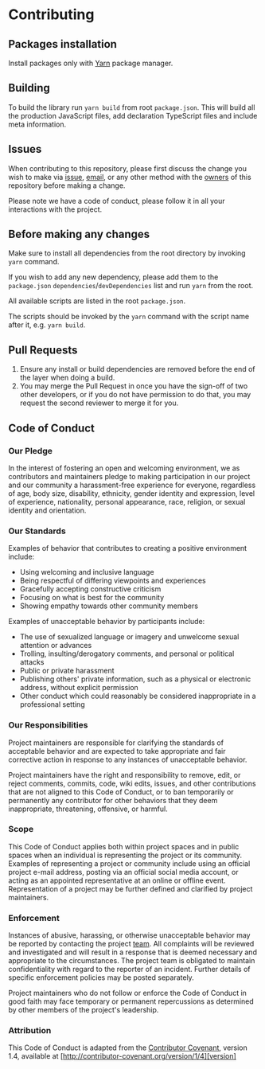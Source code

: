 # Contributing

## Packages installation

Install packages only with [Yarn](https://yarnpkg.com/) package manager.

## Building

To build the library run `yarn build` from root `package.json`. This will build all the production
JavaScript files, add declaration TypeScript files and include meta information.

## Issues

When contributing to this repository, please first discuss the change you wish to make via 
[issue](#), [email](dreamteam@ustudio.company), 
or any other method with the [owners](https://github.com/uStudioCompany) 
of this repository before making a change.

Please note we have a code of conduct, please follow it in all your interactions with the project.

## Before making any changes

Make sure to install all dependencies from the root directory by invoking `yarn` command.

If you wish to add any new dependency, please add them to the `package.json` `dependencies`/`devDependencies` list and run `yarn` from the root.

All available scripts are listed in the root `package.json`.

The scripts should be invoked by the `yarn` command with the script name after it, e.g. `yarn build`.

## Pull Requests

1. Ensure any install or build dependencies are removed before the end of the layer when doing a
   build.
2. You may merge the Pull Request in once you have the sign-off of two other developers, or if you
   do not have permission to do that, you may request the second reviewer to merge it for you.

## Code of Conduct

### Our Pledge

In the interest of fostering an open and welcoming environment, we as
contributors and maintainers pledge to making participation in our project and
our community a harassment-free experience for everyone, regardless of age, body
size, disability, ethnicity, gender identity and expression, level of experience,
nationality, personal appearance, race, religion, or sexual identity and
orientation.

### Our Standards

Examples of behavior that contributes to creating a positive environment
include:

- Using welcoming and inclusive language
- Being respectful of differing viewpoints and experiences
- Gracefully accepting constructive criticism
- Focusing on what is best for the community
- Showing empathy towards other community members

Examples of unacceptable behavior by participants include:

- The use of sexualized language or imagery and unwelcome sexual attention or
  advances
- Trolling, insulting/derogatory comments, and personal or political attacks
- Public or private harassment
- Publishing others' private information, such as a physical or electronic
  address, without explicit permission
- Other conduct which could reasonably be considered inappropriate in a
  professional setting

### Our Responsibilities

Project maintainers are responsible for clarifying the standards of acceptable
behavior and are expected to take appropriate and fair corrective action in
response to any instances of unacceptable behavior.

Project maintainers have the right and responsibility to remove, edit, or
reject comments, commits, code, wiki edits, issues, and other contributions
that are not aligned to this Code of Conduct, or to ban temporarily or
permanently any contributor for other behaviors that they deem inappropriate,
threatening, offensive, or harmful.

### Scope

This Code of Conduct applies both within project spaces and in public spaces
when an individual is representing the project or its community. Examples of
representing a project or community include using an official project e-mail
address, posting via an official social media account, or acting as an appointed
representative at an online or offline event. Representation of a project may be
further defined and clarified by project maintainers.

### Enforcement

Instances of abusive, harassing, or otherwise unacceptable behavior may be
reported by contacting the project [team](dreamteam@ustudio.company). All
complaints will be reviewed and investigated and will result in a response that
is deemed necessary and appropriate to the circumstances. The project team is
obligated to maintain confidentiality with regard to the reporter of an incident.
Further details of specific enforcement policies may be posted separately.

Project maintainers who do not follow or enforce the Code of Conduct in good
faith may face temporary or permanent repercussions as determined by other
members of the project's leadership.

### Attribution

This Code of Conduct is adapted from the [Contributor Covenant][homepage], version 1.4,
available at [http://contributor-covenant.org/version/1/4][version]

[homepage]: http://contributor-covenant.org
[version]: http://contributor-covenant.org/version/1/4/
